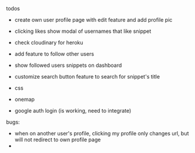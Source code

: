todos

- create own user profile page with edit feature and add profile pic
- clicking likes show modal of usernames that like snippet
- check cloudinary for heroku

- add feature to follow other users

- show followed users snippets on dashboard
- customize search button feature to search for snippet's title
- css

- onemap
- google auth login (is working, need to integrate)

bugs:

- when on another user's profile, clicking my profile only changes url, but will not redirect to own profile page
-
